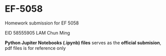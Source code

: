 # EF-5058

Homework submission for EF 5058

EID 58555905 LAM Chun Ming

**Python Jupiter Notebooks (.ipynb) files** serves as the **official submision**, pdf files is for reference only
